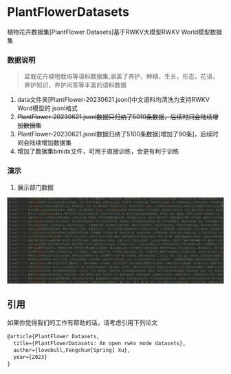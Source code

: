 # PlantFlowerDatasets
植物花卉数据集[PlantFlower Datasets]基于RWKV大模型RWKV World模型数据集



### 数据说明

   

> 盆栽花卉植物栽培等语料数据集,涵盖了养护，种植，生长，形态，花语，养护知识，养护问答等丰富的语料数据

1. data文件夹[PlantFlower-20230621.jsonl]中文语料均清洗为支持RWKV Word模型的 jsonl格式
2. ~~PlantFlower-20230621.jsonl数据只归纳了5010条数据，后续时间会陆续增加数据集~~
3. PlantFlower-20230621.jsonl数据归纳了5100条数据[增加了90条]，后续时间会陆续增加数据集
4. 增加了数据集binidx文件，可用于直接训练，会更有利于训练



### 演示



1. 展示部门数据

![](pic20230621195113.png)



## 引用

如果你觉得我们的工作有帮助的话，请考虑引用下列论文

```
@article{PlantFlower Datasets,
  title={PlantFlowerDatasets: An open rwkv mode datasets},
  author={lovebull,Fengchun[Spring] Xu},
  year={2023}
}

```
